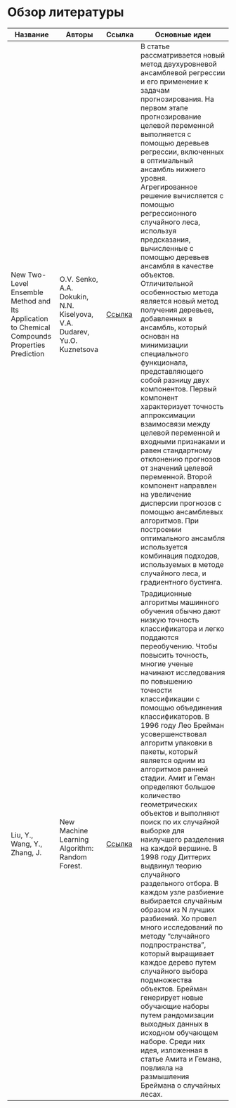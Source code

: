 # Обзор литературы

| Название | Авторы   | Ссылка   | Основные идеи   |
|----------|----------|----------|----------|
| New Two-Level Ensemble Method and Its Application to Chemical Compounds Properties Prediction    | O.V. Senko, A.A. Dokukin, N.N. Kiselyova, V.A. Dudarev, Yu.O. Kuznetsova   | [Ссылка](https://damdid2022.frccsc.ru/files/article/DAMDID_2022_paper_1620.pdf) | В статье рассматривается новый метод двухуровневой ансамблевой регрессии и его применение к задачам прогнозирования. На первом этапе прогнозирование целевой переменной выполняется с помощью деревьев регрессии, включенных в оптимальный ансамбль нижнего уровня. Агрегированное решение вычисляется с помощью регрессионного случайного леса, используя предсказания, вычисленные с помощью деревьев ансамбля в качестве объектов. Отличительной особенностью метода является новый метод получения деревьев, добавленных в ансамбль, который основан на минимизации специального функционала, представляющего собой разницу двух компонентов. Первый компонент характеризует точность аппроксимации взаимосвязи между целевой переменной и входными признаками и равен стандартному отклонению прогнозов от значений целевой переменной. Второй компонент направлен на увеличение дисперсии прогнозов с помощью ансамблевых алгоритмов. При построении оптимального ансамбля используется комбинация подходов, используемых в методе случайного леса, и градиентного бустинга. |
| Liu, Y., Wang, Y., Zhang, J. | New Machine Learning Algorithm: Random Forest. | [Ссылка](https://link.springer.com/chapter/10.1007/978-3-642-34062-8_32) | Традиционные алгоритмы машинного обучения обычно дают низкую точность классификатора и легко поддаются переобучению. Чтобы повысить точность, многие ученые начинают исследования по повышению точности классификации с помощью объединения классификаторов. В 1996 году Лео Брейман усовершенствовал алгоритм упаковки в пакеты, который является одним из алгоритмов ранней стадии. Амит и Геман определяют большое количество геометрических объектов и выполняют поиск по их случайной выборке для наилучшего разделения на каждой вершине. В 1998 году Диттерих выдвинул теорию случайного раздельного отбора. В каждом узле разбиение выбирается случайным образом из N лучших разбиений. Хо провел много исследований по методу “случайного подпространства”, который выращивает каждое дерево путем случайного выбора подмножества объектов. Брейман генерирует новые обучающие наборы путем рандомизации выходных данных в исходном обучающем наборе. Среди них идея, изложенная в статье Амита и Гемана, повлияла на размышления Бреймана о случайных лесах. |

